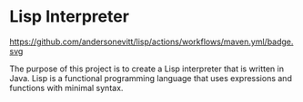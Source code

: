 # Lisp Interpreter

https://github.com/andersonevitt/lisp/actions/workflows/maven.yml/badge.svg

The purpose of this project is to create a Lisp interpreter that is written in Java.
Lisp is a functional programming language that uses expressions and functions with minimal syntax.
